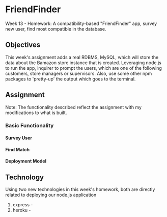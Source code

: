 # FriendFinder
Week 13 - Homework: A compatibility-based "FriendFinder" app, survey new user, find most compatible in the database.

## Objectives

This week's assignment adds a real RDBMS, MySQL, which will store the data about the Bamazon store instance that is created. Leveraging node.js to run the app, inquirer to prompt the users, which are one of the following customers, store managers or supervisors. Also, use some other npm packages to 'pretty-up' the output which goes to the terminal.

## Assignment

Note: The functionality described reflect the assignment with my modifications to what is built.

### Basic Functionality

#### Survey User

#### Find Match

#### Deployment Model 

## Technology

Using two new technologies in this week's homework, both are directly related to deploying our node.js application

1. express - 
2. heroku -
